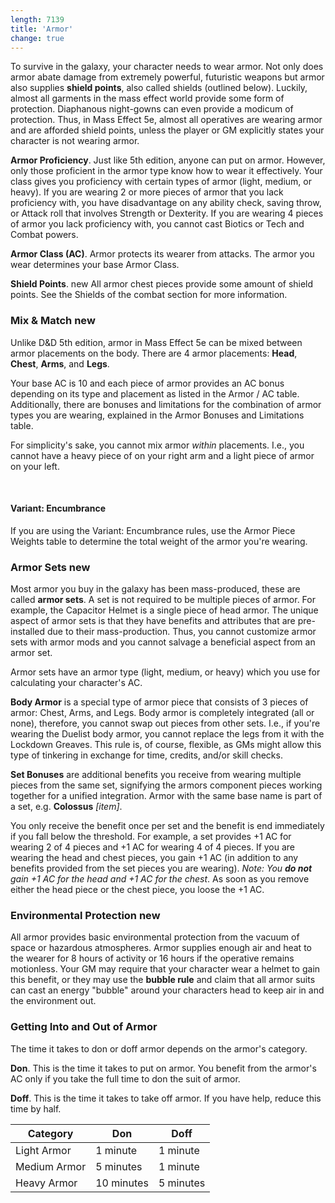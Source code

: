 ```yaml
---
length: 7139
title: 'Armor'
change: true
---
```


To survive in the galaxy, your character needs to wear armor. Not only does armor abate damage from extremely powerful,
futuristic weapons but armor also supplies __shield points__, also called shields (outlined below). Luckily, almost all
garments in the mass effect world provide some form of protection. Diaphanous night-gowns can even provide a modicum of
protection. Thus, in Mass Effect 5e, almost all operatives are wearing armor and are afforded shield points, unless the player
or GM explicitly states your character is not wearing armor.

__Armor Proficiency__. Just like 5th edition, anyone can put on armor. However, only those proficient in the armor type
know how to wear it effectively. Your class gives you proficiency with certain types of armor (light, medium, or heavy).
If you are wearing 2 or more pieces of armor that you lack proficiency with, you have disadvantage on any ability check,
saving throw, or Attack roll that involves Strength or Dexterity. If you are wearing 4 pieces of armor you lack
proficiency with, you cannot cast Biotics or Tech and Combat powers.

__Armor Class (AC)__. Armor protects its wearer from attacks. The armor you wear determines your base Armor Class.

__Shield Points__. <v-chip color="secondary" text-color="white" class="v-chip--x-small">new</v-chip> All armor chest pieces
provide some amount of shield points. See the <nuxt-link to="/phb/rules/combat#shields">Shields</nuxt-link> of the combat section for
more information.



### Mix & Match <v-chip color="secondary" text-color="white" class="v-chip--x-small">new</v-chip>
Unlike D&D 5th edition, armor in Mass Effect 5e can be mixed between armor placements on the body. There are 4 armor placements:
__Head__, __Chest__, __Arms__, and __Legs__.

Your base AC is 10 and each piece of armor provides an AC bonus depending on its type and placement as listed in
the Armor / AC table. Additionally, there are bonuses and limitations for the combination of armor types you are wearing,
explained in the Armor Bonuses and Limitations table.

For simplicity's sake, you cannot mix armor *within* placements. I.e., you cannot have a heavy piece of on your right arm
and a light piece of armor on your left.

<ai-dialog title="Armor / AC" component="armor-ac"></ai-dialog>
<ai-dialog title="Armor Bonuses and Limitations" component="armor-bonuses-limitations"></ai-dialog>

<br>

#### Variant: Encumbrance
If you are using the <nuxt-link to="/phb/rules/using-ability-scores#strength">Variant: Encumbrance</nuxt-link> rules,
use the Armor Piece Weights table to determine the total weight of the armor you're wearing.

<ai-dialog title="Armor Piece Weights" component="armor-piece-weights"></ai-dialog>



### Armor Sets <v-chip color="secondary" text-color="white" class="v-chip--x-small">new</v-chip>
Most armor you buy in the galaxy has been mass-produced, these are called __armor sets__. A set is not required to be
multiple pieces of armor. For example, the Capacitor Helmet is a single piece of head armor. The unique aspect of armor
sets is that they have benefits and attributes that are pre-installed due to their mass-production. Thus, you cannot
customize armor sets with armor mods and you cannot salvage a beneficial aspect from an armor set.

Armor sets have an armor type (light, medium, or heavy) which you use for calculating your character's AC.

__Body Armor__ is a special type of armor piece that consists of 3 pieces of armor: Chest, Arms, and Legs. Body 
armor is completely integrated (all or none), therefore, you cannot swap out pieces from other sets. I.e., if you're 
wearing the Duelist body armor, you cannot replace the legs from it with the Lockdown Greaves. This rule is, of course, flexible,
as GMs might allow this type of tinkering in exchange for time, credits, and/or skill checks. 

__Set Bonuses__ are additional benefits you receive from wearing multiple pieces from the same set, signifying the armors
component pieces working together for a unified integration. Armor with the same base name is part of a set, e.g. __Colossus__ _[item]_. 

You only receive the benefit once per set and the benefit is end immediately if you fall below the threshold. For example, 
a set provides +1 AC for wearing 2 of 4 pieces and +1 AC for wearing 4 of 4 pieces. If you are wearing the head and chest 
pieces, you gain +1 AC (in addition to any benefits provided from the set pieces you are wearing). _Note: You __do not__ 
gain +1 AC for the head and +1 AC for the chest_. As soon as you remove either the head piece or the chest piece, you loose
the +1 AC.


### Environmental Protection <v-chip color="secondary" text-color="white" class="v-chip--x-small">new</v-chip>
All armor provides basic environmental protection from the vacuum of space or hazardous atmospheres. Armor supplies enough
air and heat to the wearer for 8 hours of activity or 16 hours if the operative remains motionless. Your GM may require
that your character wear a helmet to gain this benefit, or they may use the __bubble rule__ and claim that all armor suits
can cast an energy "bubble" around your characters head to keep air in and the environment out.



### Getting Into and Out of Armor
The time it takes to don or doff armor depends on the armor's category.

__Don__. This is the time it takes to put on armor. You benefit from the armor's AC only if you take the full time to don the suit of armor.

__Doff__. This is the time it takes to take off armor. If you have help, reduce this time by half.

Category | Don | Doff
--- | --- | ---
Light Armor | 1 minute | 1 minute
Medium Armor | 5 minutes | 1 minute
Heavy Armor | 10 minutes | 5 minutes

<source-reference pages="62-63"></source-reference>
